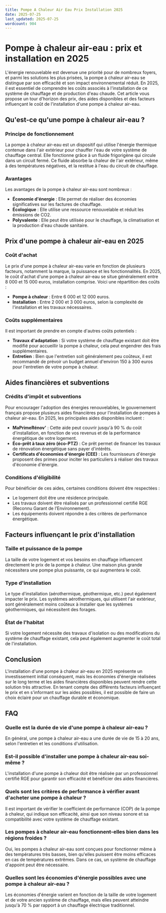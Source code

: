```yaml
---
title: Pompe A Chaleur Air Eau Prix Installation 2025
date: 2025-07-25
last_updated: 2025-07-25
wordcount: 904
---
```


# Pompe à chaleur air-eau : prix et installation en 2025

L'énergie renouvelable est devenue une priorité pour de nombreux foyers, et parmi les solutions les plus prisées, la pompe à chaleur air-eau se distingue par son efficacité et son impact environnemental réduit. En 2025, il est essentiel de comprendre les coûts associés à l'installation de ce système de chauffage et de production d'eau chaude. Cet article vous propose un tour d'horizon des prix, des aides disponibles et des facteurs influençant le coût de l'installation d'une pompe à chaleur air-eau.

## Qu'est-ce qu'une pompe à chaleur air-eau ?

### Principe de fonctionnement

La pompe à chaleur air-eau est un dispositif qui utilise l'énergie thermique contenue dans l'air extérieur pour chauffer l'eau de votre système de chauffage central. Elle fonctionne grâce à un fluide frigorigène qui circule dans un circuit fermé. Ce fluide absorbe la chaleur de l'air extérieur, même à des températures négatives, et la restitue à l'eau du circuit de chauffage.

### Avantages

Les avantages de la pompe à chaleur air-eau sont nombreux :
- **Économie d'énergie** : Elle permet de réaliser des économies significatives sur les factures de chauffage.
- **Écologique** : Elle utilise une ressource renouvelable et réduit les émissions de CO2.
- **Polyvalente** : Elle peut être utilisée pour le chauffage, la climatisation et la production d'eau chaude sanitaire.

## Prix d'une pompe à chaleur air-eau en 2025

### Coût d'achat

Le prix d'une pompe à chaleur air-eau varie en fonction de plusieurs facteurs, notamment la marque, la puissance et les fonctionnalités. En 2025, le coût d'achat d'une pompe à chaleur air-eau se situe généralement entre 8 000 et 15 000 euros, installation comprise. Voici une répartition des coûts :

- **Pompe à chaleur** : Entre 6 000 et 12 000 euros.
- **Installation** : Entre 2 000 et 3 000 euros, selon la complexité de l'installation et les travaux nécessaires.

### Coûts supplémentaires

Il est important de prendre en compte d'autres coûts potentiels :
- **Travaux d'adaptation** : Si votre système de chauffage existant doit être modifié pour accueillir la pompe à chaleur, cela peut engendrer des frais supplémentaires.
- **Entretien** : Bien que l'entretien soit généralement peu coûteux, il est recommandé de prévoir un budget annuel d'environ 150 à 300 euros pour l'entretien de votre pompe à chaleur.

## Aides financières et subventions

### Crédits d'impôt et subventions

Pour encourager l'adoption des énergies renouvelables, le gouvernement français propose plusieurs aides financières pour l'installation de pompes à chaleur air-eau. En 2025, les principales aides disponibles incluent :

- **MaPrimeRénov'** : Cette aide peut couvrir jusqu'à 90 % du coût d'installation, en fonction de vos revenus et de la performance énergétique de votre logement.
- **Éco-prêt à taux zéro (éco-PTZ)** : Ce prêt permet de financer les travaux de rénovation énergétique sans payer d'intérêts.
- **Certificats d'économies d'énergie (CEE)** : Les fournisseurs d'énergie proposent des primes pour inciter les particuliers à réaliser des travaux d'économie d'énergie.

### Conditions d'éligibilité

Pour bénéficier de ces aides, certaines conditions doivent être respectées :
- Le logement doit être une résidence principale.
- Les travaux doivent être réalisés par un professionnel certifié RGE (Reconnu Garant de l’Environnement).
- Les équipements doivent répondre à des critères de performance énergétique.

## Facteurs influençant le prix d'installation

### Taille et puissance de la pompe

La taille de votre logement et vos besoins en chauffage influencent directement le prix de la pompe à chaleur. Une maison plus grande nécessitera une pompe plus puissante, ce qui augmentera le coût.

### Type d'installation

Le type d'installation (aérothermique, géothermique, etc.) peut également impacter le prix. Les systèmes aérothermiques, qui utilisent l'air extérieur, sont généralement moins coûteux à installer que les systèmes géothermiques, qui nécessitent des forages.

### État de l'habitat

Si votre logement nécessite des travaux d'isolation ou des modifications du système de chauffage existant, cela peut également augmenter le coût total de l'installation.

## Conclusion

L'installation d'une pompe à chaleur air-eau en 2025 représente un investissement initial conséquent, mais les économies d'énergie réalisées sur le long terme et les aides financières disponibles peuvent rendre cette solution très attractive. En tenant compte des différents facteurs influençant le prix et en s'informant sur les aides possibles, il est possible de faire un choix éclairé pour un chauffage durable et économique.

## FAQ

### Quelle est la durée de vie d'une pompe à chaleur air-eau ?

En général, une pompe à chaleur air-eau a une durée de vie de 15 à 20 ans, selon l'entretien et les conditions d'utilisation.

### Est-il possible d'installer une pompe à chaleur air-eau soi-même ?

L'installation d'une pompe à chaleur doit être réalisée par un professionnel certifié RGE pour garantir son efficacité et bénéficier des aides financières.

### Quels sont les critères de performance à vérifier avant d'acheter une pompe à chaleur ?

Il est important de vérifier le coefficient de performance (COP) de la pompe à chaleur, qui indique son efficacité, ainsi que son niveau sonore et sa compatibilité avec votre système de chauffage existant.

### Les pompes à chaleur air-eau fonctionnent-elles bien dans les régions froides ?

Oui, les pompes à chaleur air-eau sont conçues pour fonctionner même à des températures très basses, bien qu'elles puissent être moins efficaces en cas de températures extrêmes. Dans ce cas, un système de chauffage d'appoint peut être nécessaire.

### Quelles sont les économies d'énergie possibles avec une pompe à chaleur air-eau ?

Les économies d'énergie varient en fonction de la taille de votre logement et de votre ancien système de chauffage, mais elles peuvent atteindre jusqu'à 70 % par rapport à un chauffage électrique traditionnel.